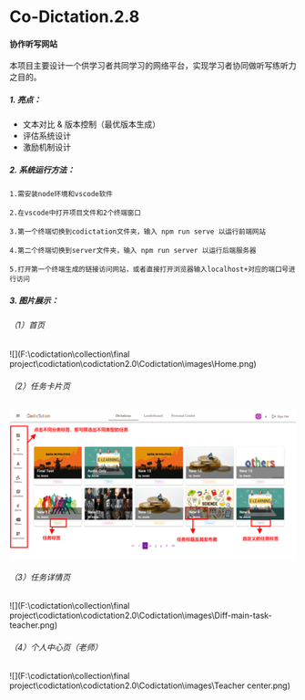 # Co-Dictation.2.8

#### 协作听写网站

本项目主要设计一个供学习者共同学习的网络平台，实现学习者协同做听写练听力之目的。

##### 1. 亮点：

- 文本对比 & 版本控制（最优版本生成）
- 评估系统设计
- 激励机制设计


##### 2. 系统运行方法：

```
1.需安装node环境和vscode软件

2.在vscode中打开项目文件和2个终端窗口
  
3.第一个终端切换到codictation文件夹，输入 npm run serve 以运行前端网站
  
4.第二个终端切换到server文件夹，输入 npm run server 以运行后端服务器
  
5.打开第一个终端生成的链接访问网站，或者直接打开浏览器输入localhost+对应的端口号进行访问
```

##### 3. 图片展示：

###### （1）首页

![](F:\codictation\collection\final project\codictation\codictation2.0\Codictation\images\Home.png)

###### （2）任务卡片页

![Dictations-home](https://github.com/Jessie-LYJ/Co-Dictation.2.8/blob/master/images/Dictations-home.png)

###### （3）任务详情页

![](F:\codictation\collection\final project\codictation\codictation2.0\Codictation\images\Diff-main-task-teacher.png)

###### （4）个人中心页（老师）

![](F:\codictation\collection\final project\codictation\codictation2.0\Codictation\images\Teacher center.png)

